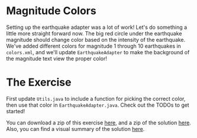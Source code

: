 # Magnitude Colors

Setting up the earthquake adapter was a lot of work! Let's do something a little more straight forward now. The big red circle under the earthquake magnitude should change color based on the intensity of the earthquake. We've added different colors for magnitude 1 through 10 earthquakes in `colors.xml`, and we'll update `EarthquakeAdapter` to make the background of the magnitude text view the proper color!

# The Exercise

First update `Utils.java` to include a function for picking the correct color, then use that color in `EarthquakeAdapter.java`. Check out the TODOs to get started!


You can download a zip of this exercise [here](https://github.com/udacity/ud843-QuakeReport/archive/3.04-Exercise-MagnitudeColors.zip), and a zip of the solution [here](https://github.com/udacity/ud843-QuakeReport/archive/3.04-Solution-MagnitudeColors.zip). Also, you can find a visual summary of the solution [here](https://github.com/udacity/ud843-QuakeReport/compare/3.04-Exercise-MagnitudeColors...3.04-Solution-MagnitudeColors).

